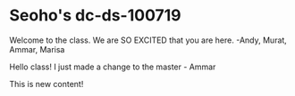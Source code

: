 # Seoho's dc-ds-100719

Welcome to the class. We are SO EXCITED that you are here. -Andy, Murat, Ammar, Marisa

Hello class! I just made a change to the master - Ammar

This is new content!
